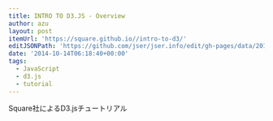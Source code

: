 ```yaml
---
title: INTRO TO D3.JS - Overview
author: azu
layout: post
itemUrl: 'https://square.github.io//intro-to-d3/'
editJSONPath: 'https://github.com/jser/jser.info/edit/gh-pages/data/2014/10/index.json'
date: '2014-10-14T06:18:40+00:00'
tags:
  - JavaScript
  - d3.js
  - tutorial
---
```

Square社によるD3.jsチュートリアル
